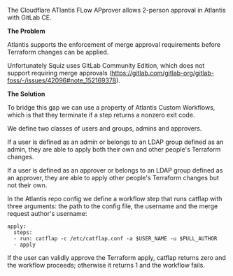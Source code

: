 The Cloudflare ATlantis FLow APprover allows 2-person approval in Atlantis with GitLab CE.

**The Problem**

Atlantis supports the enforcement of merge approval requirements before Terraform changes can be applied.

Unfortunately Squiz uses GitLab Community Edition, which does not support requiring merge approvals (https://gitlab.com/gitlab-org/gitlab-foss/-/issues/42096#note_152169378).

**The Solution**

To bridge this gap we can use a property of Atlantis Custom Workflows, which is that they terminate if a step returns a nonzero exit code.

We define two classes of users and groups, admins and approvers.

If a user is defined as an admin or belongs to an LDAP group defined as an admin, they are able to apply both their own and other people's Terraform changes.

If a user is defined as an approver or belongs to an LDAP group defined as an approver, they are able to apply other people's Terraform changes but not their own.

In the Atlantis repo config we define a workflow step that runs catflap with three arguments: the path to the config file, the username and the merge request author's username:

    apply:
      steps:
      - run: catflap -c /etc/catflap.conf -a $USER_NAME -u $PULL_AUTHOR
      - apply

If the user can validly approve the Terraform apply, catflap returns zero and the workflow proceeds; otherwise it returns 1 and the workflow fails.